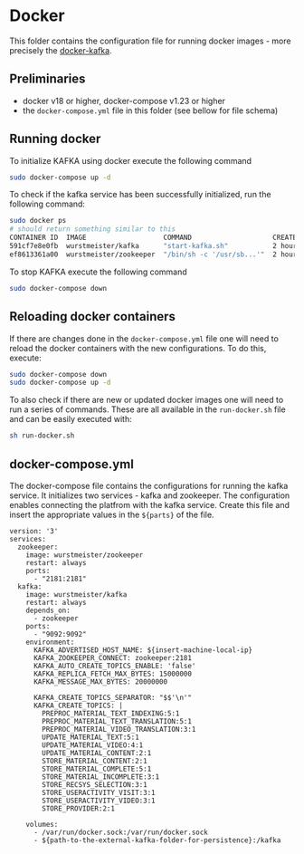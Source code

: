 # Docker
This folder contains the configuration file for running docker images - more precisely the [docker-kafka](https://wurstmeister.github.io/kafka-docker/).

## Preliminaries
- docker v18 or higher, docker-compose v1.23 or higher
- the `docker-compose.yml` file in this folder (see bellow for file schema)

## Running docker

To initialize KAFKA using docker execute the following command
```bash
sudo docker-compose up -d
```


To check if the kafka service has been successfully initialized, run the following command:
```bash
sudo docker ps
# should return something similar to this
CONTAINER ID  IMAGE                   COMMAND                    CREATED      STATUS      PORTS                                               NAMES
591cf7e8e0fb  wurstmeister/kafka      "start-kafka.sh"           2 hours ago  Up 2 hours  0.0.0.0:9092->9092/tcp                              docker_kafka_1
ef8613361a00  wurstmeister/zookeeper  "/bin/sh -c '/usr/sb...'"  2 hours ago  Up 2 hours  22/tcp, 2888/tcp, 3888/tcp, 0.0.0.0:2181->2181/tcp  docker_zookeeper_1
```

To stop KAFKA execute the following command
```bash
sudo docker-compose down
```

## Reloading docker containers
If there are changes done in the `docker-compose.yml` file one will need to reload the docker containers with the new configurations. To do this, execute:

```bash
sudo docker-compose down
sudo docker-compose up -d
```

To also check if there are new or updated docker images one will need to run a series of commands. These are all available in the `run-docker.sh` file and can be easily executed with:

```bash
sh run-docker.sh
```


## docker-compose.yml
The docker-compose file contains the configurations for running the kafka service. It initializes two services - kafka and zookeeper. The configuration enables connecting the platfrom with the kafka service. Create this file and insert the appropriate values in the `${parts}` of the file.

```docker
version: '3'
services:
  zookeeper:
    image: wurstmeister/zookeeper
    restart: always
    ports:
      - "2181:2181"
  kafka:
    image: wurstmeister/kafka
    restart: always
    depends_on:
      - zookeeper
    ports:
      - "9092:9092"
    environment:
      KAFKA_ADVERTISED_HOST_NAME: ${insert-machine-local-ip}
      KAFKA_ZOOKEEPER_CONNECT: zookeeper:2181
      KAFKA_AUTO_CREATE_TOPICS_ENABLE: 'false'
      KAFKA_REPLICA_FETCH_MAX_BYTES: 15000000
      KAFKA_MESSAGE_MAX_BYTES: 20000000

      KAFKA_CREATE_TOPICS_SEPARATOR: "$$'\n'"
      KAFKA_CREATE_TOPICS: |
        PREPROC_MATERIAL_TEXT_INDEXING:5:1
        PREPROC_MATERIAL_TEXT_TRANSLATION:5:1
        PREPROC_MATERIAL_VIDEO_TRANSLATION:3:1
        UPDATE_MATERIAL_TEXT:5:1
        UPDATE_MATERIAL_VIDEO:4:1
        UPDATE_MATERIAL_CONTENT:2:1
        STORE_MATERIAL_CONTENT:2:1
        STORE_MATERIAL_COMPLETE:5:1
        STORE_MATERIAL_INCOMPLETE:3:1
        STORE_RECSYS_SELECTION:3:1
        STORE_USERACTIVITY_VISIT:3:1
        STORE_USERACTIVITY_VIDEO:3:1
        STORE_PROVIDER:2:1

    volumes:
      - /var/run/docker.sock:/var/run/docker.sock
      - ${path-to-the-external-kafka-folder-for-persistence}:/kafka
```